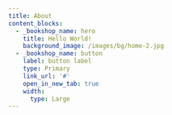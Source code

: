 ```yaml
---
title: About
content_blocks:
  - _bookshop_name: hero
    title: Hello World!
    background_image: /images/bg/home-2.jpg
  - _bookshop_name: button
    label: button label
    type: Primary
    link_url: '#'
    open_in_new_tab: true
    width:
      type: Large
---
```

